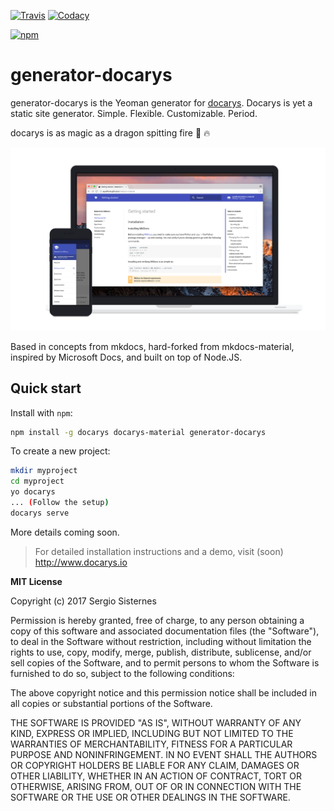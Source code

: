 [![Travis][travis-image]][travis-link]
[![Codacy][codacy-image]][codacy-link]
<!-- [![Coverage][coverage-image]][coverage-link] -->
[![npm][npm-image]][npm-link]

  [travis-image]: https://travis-ci.org/docarys/generator-docarys.svg?branch=master
  [travis-link]: https://travis-ci.org/docarys/generator-docarys
  [codacy-image]: https://api.codacy.com/project/badge/Grade/b550877f64f74503b928881dda92c4a1
  [codacy-link]: https://www.codacy.com/app/sesispla/generator-docarys?utm_source=github.com&amp;utm_medium=referral&amp;utm_content=docarys/generator-docarys&amp;utm_campaign=Badge_Grade
  <!-- [coverage-image]: https://api.codacy.com/project/badge/Coverage/bae6b0b8d04b4cd9a7b69f6e3988b31e
  [coverage-link]: https://www.codacy.com/app/sesispla/docarys?utm_source=github.com&amp;utm_medium=referral&amp;utm_content=docarys/docarys&amp;utm_campaign=Badge_Coverage -->
  [npm-image]: https://img.shields.io/npm/dt/generator-docarys.svg
  [npm-link]: hhttps://www.npmjs.com/package/generator-docarys

# generator-docarys

generator-docarys is the Yeoman generator for [docarys](http://www.docarys.io). Docarys is yet a static site generator. Simple. Flexible. Customizable. Period.

docarys is as magic as a dragon spitting fire 🐉 🔥

[![Material for docarys](docs/material.png)](https://github.com/docarys/docarys-material)

Based in concepts from mkdocs, hard-forked from mkdocs-material, inspired by Microsoft Docs, and built on top of Node.JS.

## Quick start

Install with `npm`:

``` sh
npm install -g docarys docarys-material generator-docarys
```

To create a new project:
``` sh
mkdir myproject
cd myproject
yo docarys
... (Follow the setup)
docarys serve
```

More details coming soon.

> For detailed installation instructions and a demo, visit (soon) http://www.docarys.io

**MIT License**

Copyright (c) 2017 Sergio Sisternes

Permission is hereby granted, free of charge, to any person obtaining a copy
of this software and associated documentation files (the "Software"), to deal
in the Software without restriction, including without limitation the rights
to use, copy, modify, merge, publish, distribute, sublicense, and/or sell
copies of the Software, and to permit persons to whom the Software is
furnished to do so, subject to the following conditions:

The above copyright notice and this permission notice shall be included in all
copies or substantial portions of the Software.

THE SOFTWARE IS PROVIDED "AS IS", WITHOUT WARRANTY OF ANY KIND, EXPRESS OR
IMPLIED, INCLUDING BUT NOT LIMITED TO THE WARRANTIES OF MERCHANTABILITY,
FITNESS FOR A PARTICULAR PURPOSE AND NONINFRINGEMENT. IN NO EVENT SHALL THE
AUTHORS OR COPYRIGHT HOLDERS BE LIABLE FOR ANY CLAIM, DAMAGES OR OTHER
LIABILITY, WHETHER IN AN ACTION OF CONTRACT, TORT OR OTHERWISE, ARISING FROM,
OUT OF OR IN CONNECTION WITH THE SOFTWARE OR THE USE OR OTHER DEALINGS IN THE
SOFTWARE.